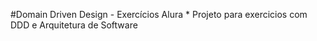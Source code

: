 #Domain Driven Design - Exercícios Alura * Projeto para exercicios com DDD e Arquitetura de Software
